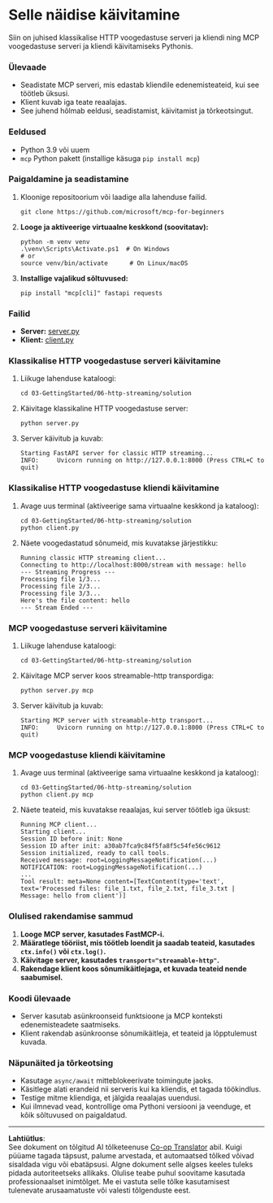 <!--
CO_OP_TRANSLATOR_METADATA:
{
  "original_hash": "67ecbca6a060477ded3e13ddbeba64f7",
  "translation_date": "2025-10-11T11:49:47+00:00",
  "source_file": "03-GettingStarted/06-http-streaming/solution/python/README.md",
  "language_code": "et"
}
-->
# Selle näidise käivitamine

Siin on juhised klassikalise HTTP voogedastuse serveri ja kliendi ning MCP voogedastuse serveri ja kliendi käivitamiseks Pythonis.

### Ülevaade

- Seadistate MCP serveri, mis edastab kliendile edenemisteateid, kui see töötleb üksusi.
- Klient kuvab iga teate reaalajas.
- See juhend hõlmab eeldusi, seadistamist, käivitamist ja tõrkeotsingut.

### Eeldused

- Python 3.9 või uuem
- `mcp` Python pakett (installige käsuga `pip install mcp`)

### Paigaldamine ja seadistamine

1. Kloonige repositoorium või laadige alla lahenduse failid.

   ```pwsh
   git clone https://github.com/microsoft/mcp-for-beginners
   ```

1. **Looge ja aktiveerige virtuaalne keskkond (soovitatav):**

   ```pwsh
   python -m venv venv
   .\venv\Scripts\Activate.ps1  # On Windows
   # or
   source venv/bin/activate      # On Linux/macOS
   ```

1. **Installige vajalikud sõltuvused:**

   ```pwsh
   pip install "mcp[cli]" fastapi requests
   ```

### Failid

- **Server:** [server.py](../../../../../../03-GettingStarted/06-http-streaming/solution/python/server.py)
- **Klient:** [client.py](../../../../../../03-GettingStarted/06-http-streaming/solution/python/client.py)

### Klassikalise HTTP voogedastuse serveri käivitamine

1. Liikuge lahenduse kataloogi:

   ```pwsh
   cd 03-GettingStarted/06-http-streaming/solution
   ```

2. Käivitage klassikaline HTTP voogedastuse server:

   ```pwsh
   python server.py
   ```

3. Server käivitub ja kuvab:

   ```
   Starting FastAPI server for classic HTTP streaming...
   INFO:     Uvicorn running on http://127.0.0.1:8000 (Press CTRL+C to quit)
   ```

### Klassikalise HTTP voogedastuse kliendi käivitamine

1. Avage uus terminal (aktiveerige sama virtuaalne keskkond ja kataloog):

   ```pwsh
   cd 03-GettingStarted/06-http-streaming/solution
   python client.py
   ```

2. Näete voogedastatud sõnumeid, mis kuvatakse järjestikku:

   ```text
   Running classic HTTP streaming client...
   Connecting to http://localhost:8000/stream with message: hello
   --- Streaming Progress ---
   Processing file 1/3...
   Processing file 2/3...
   Processing file 3/3...
   Here's the file content: hello
   --- Stream Ended ---
   ```

### MCP voogedastuse serveri käivitamine

1. Liikuge lahenduse kataloogi:
   ```pwsh
   cd 03-GettingStarted/06-http-streaming/solution
   ```
2. Käivitage MCP server koos streamable-http transpordiga:
   ```pwsh
   python server.py mcp
   ```
3. Server käivitub ja kuvab:
   ```
   Starting MCP server with streamable-http transport...
   INFO:     Uvicorn running on http://127.0.0.1:8000 (Press CTRL+C to quit)
   ```

### MCP voogedastuse kliendi käivitamine

1. Avage uus terminal (aktiveerige sama virtuaalne keskkond ja kataloog):
   ```pwsh
   cd 03-GettingStarted/06-http-streaming/solution
   python client.py mcp
   ```
2. Näete teateid, mis kuvatakse reaalajas, kui server töötleb iga üksust:
   ```
   Running MCP client...
   Starting client...
   Session ID before init: None
   Session ID after init: a30ab7fca9c84f5fa8f5c54fe56c9612
   Session initialized, ready to call tools.
   Received message: root=LoggingMessageNotification(...)
   NOTIFICATION: root=LoggingMessageNotification(...)
   ...
   Tool result: meta=None content=[TextContent(type='text', text='Processed files: file_1.txt, file_2.txt, file_3.txt | Message: hello from client')]
   ```

### Olulised rakendamise sammud

1. **Looge MCP server, kasutades FastMCP-i.**
2. **Määratlege tööriist, mis töötleb loendit ja saadab teateid, kasutades `ctx.info()` või `ctx.log()`.**
3. **Käivitage server, kasutades `transport="streamable-http"`.**
4. **Rakendage klient koos sõnumikäitlejaga, et kuvada teateid nende saabumisel.**

### Koodi ülevaade
- Server kasutab asünkroonseid funktsioone ja MCP konteksti edenemisteadete saatmiseks.
- Klient rakendab asünkroonse sõnumikäitleja, et teateid ja lõpptulemust kuvada.

### Näpunäited ja tõrkeotsing

- Kasutage `async/await` mitteblokeerivate toimingute jaoks.
- Käsitlege alati erandeid nii serveris kui ka kliendis, et tagada töökindlus.
- Testige mitme kliendiga, et jälgida reaalajas uuendusi.
- Kui ilmnevad vead, kontrollige oma Pythoni versiooni ja veenduge, et kõik sõltuvused on paigaldatud.

---

**Lahtiütlus**:  
See dokument on tõlgitud AI tõlketeenuse [Co-op Translator](https://github.com/Azure/co-op-translator) abil. Kuigi püüame tagada täpsust, palume arvestada, et automaatsed tõlked võivad sisaldada vigu või ebatäpsusi. Algne dokument selle algses keeles tuleks pidada autoriteetseks allikaks. Olulise teabe puhul soovitame kasutada professionaalset inimtõlget. Me ei vastuta selle tõlke kasutamisest tulenevate arusaamatuste või valesti tõlgenduste eest.